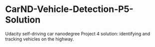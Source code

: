 # CarND-Vehicle-Detection-P5-Solution
Udacity self-driving car nanodegree Project 4 solution: identifying and tracking vehicles on the highway.
